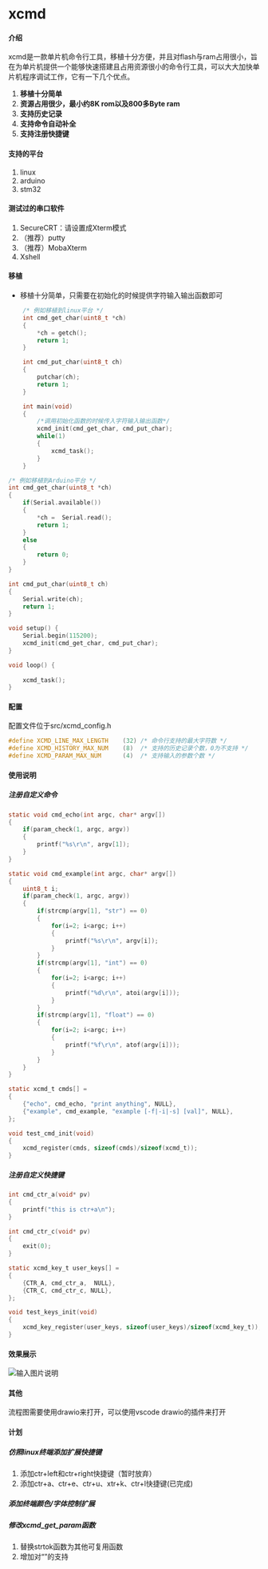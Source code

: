 # xcmd

#### 介绍
xcmd是一款单片机命令行工具，移植十分方便，并且对flash与ram占用很小，旨在为单片机提供一个能够快速搭建且占用资源很小的命令行工具，可以大大加快单片机程序调试工作，它有一下几个优点。
1. **移植十分简单**
2. **资源占用很少，最小约8K rom以及800多Byte ram**
1. **支持历史记录** 
2. **支持命令自动补全**
3. **支持注册快捷键** 
#### 支持的平台
1. linux
2. arduino
3. stm32
#### 测试过的串口软件
1. SecureCRT：请设置成Xterm模式
2. （推荐）putty
3. （推荐）MobaXterm
4. Xshell
#### 移植
- 移植十分简单，只需要在初始化的时候提供字符输入输出函数即可
```C
    /* 例如移植到linux平台 */
    int cmd_get_char(uint8_t *ch)
    {
        *ch = getch();
        return 1;
    }

    int cmd_put_char(uint8_t ch)
    {
        putchar(ch);
        return 1;
    }

    int main(void)
    {
        /*调用初始化函数的时候传入字符输入输出函数*/
        xcmd_init(cmd_get_char, cmd_put_char);
        while(1)
        {
            xcmd_task();
        }
    }
```
```C
/* 例如移植到Arduino平台 */
int cmd_get_char(uint8_t *ch)
{
    if(Serial.available())
    {
        *ch =  Serial.read();
        return 1;
    }
    else
    {
        return 0;
    }
}

int cmd_put_char(uint8_t ch)
{
    Serial.write(ch);
    return 1;
}

void setup() {
    Serial.begin(115200);
    xcmd_init(cmd_get_char, cmd_put_char);
}

void loop() {
    
    xcmd_task();
}
```
#### 配置
配置文件位于src/xcmd_config.h
```C
#define XCMD_LINE_MAX_LENGTH    (32) /* 命令行支持的最大字符数 */
#define XCMD_HISTORY_MAX_NUM    (8)  /* 支持的历史记录个数，0为不支持 */
#define XCMD_PARAM_MAX_NUM      (4)  /* 支持输入的参数个数 */
```
#### 使用说明
##### 注册自定义命令
```C
static void cmd_echo(int argc, char* argv[])
{
    if(param_check(1, argc, argv))
	{
    	printf("%s\r\n", argv[1]);
	}
}

static void cmd_example(int argc, char* argv[])
{
    uint8_t i;
    if(param_check(1, argc, argv))
	{
		if(strcmp(argv[1], "str") == 0)
		{
			for(i=2; i<argc; i++)
		    {
		    	printf("%s\r\n", argv[i]);
			}
		}
		if(strcmp(argv[1], "int") == 0)
		{
			for(i=2; i<argc; i++)
		    {
		    	printf("%d\r\n", atoi(argv[i]));
			}
		}
		if(strcmp(argv[1], "float") == 0)
		{
			for(i=2; i<argc; i++)
		    {
		    	printf("%f\r\n", atof(argv[i]));
			}
		}
	}
}

static xcmd_t cmds[] = 
{
    {"echo", cmd_echo, "print anything", NULL},
    {"example", cmd_example, "example [-f|-i|-s] [val]", NULL},
};

void test_cmd_init(void)
{
    xcmd_register(cmds, sizeof(cmds)/sizeof(xcmd_t));
}
```
##### 注册自定义快捷键
```C
int cmd_ctr_a(void* pv)
{
    printf("this is ctr+a\n");
}

int cmd_ctr_c(void* pv)
{
    exit(0);
}

static xcmd_key_t user_keys[] = 
{
    {CTR_A, cmd_ctr_a,  NULL},
    {CTR_C, cmd_ctr_c, NULL},
};

void test_keys_init(void)
{
    xcmd_key_register(user_keys, sizeof(user_keys)/sizeof(xcmd_key_t));
}
```
#### 效果展示
![输入图片说明](https://images.gitee.com/uploads/images/2021/0922/220957_66faa768_1680380.gif "演示1.gif")

#### 其他
流程图需要使用drawio来打开，可以使用vscode drawio的插件来打开

#### 计划
##### 仿照linux终端添加扩展快捷键
1. 添加ctr+left和ctr+right快捷键（暂时放弃）
2. 添加ctr+a、ctr+e、ctr+u、xtr+k、ctr+l快捷键(已完成)
##### 添加终端颜色/字体控制扩展
##### 修改xcmd_get_param函数
1. 替换strtok函数为其他可复用函数
2. 增加对“”的支持